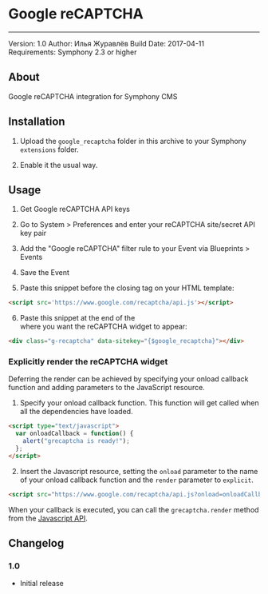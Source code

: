 # Google reCAPTCHA
-----------

Version: 1.0
Author: Илья Журавлёв
Build Date: 2017-04-11  
Requirements: Symphony 2.3 or higher

## About

Google reCAPTCHA integration for Symphony CMS


## Installation

1. Upload the `google_recaptcha` folder in this archive to your Symphony `extensions` folder.

2. Enable it the usual way.


## Usage

1. Get Google reCAPTCHA API keys

2. Go to System > Preferences and enter your reCAPTCHA site/secret API key pair

3. Add the "Google reCAPTCHA" filter rule to your Event via Blueprints > Events

4. Save the Event

5. Paste this snippet before the closing </head> tag on your HTML template:

```HTML    
<script src='https://www.google.com/recaptcha/api.js'></script>
```

6. Paste this snippet at the end of the <form> where you want the reCAPTCHA widget to appear:

```HTML    
<div class="g-recaptcha" data-sitekey="{$google_recaptcha}"></div>
```

### Explicitly render the reCAPTCHA widget

Deferring the render can be achieved by specifying your onload callback function and adding parameters to the JavaScript resource.

1. Specify your onload callback function.  This function will get called when all the dependencies have loaded.

```HTML
<script type="text/javascript">
  var onloadCallback = function() {
    alert("grecaptcha is ready!");
  };
</script>
```

2. Insert the Javascript resource, setting the `onload` parameter to the name of your onload callback function and the `render` parameter to `explicit`.

```HTML
<script src="https://www.google.com/recaptcha/api.js?onload=onloadCallback&amp;render=explicit" async defer></script>
```

When your callback is executed, you can call the `grecaptcha.render` method from the [Javascript API](https://developers.google.com/recaptcha/docs/display#js_api).


## Changelog

### 1.0
 - Initial release

